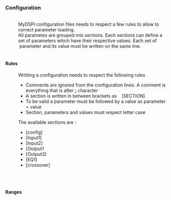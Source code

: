 <!DOCTYPE html PUBLIC "-//W3C//DTD HTML 4.01//EN" "http://www.w3.org/TR/html4/strict.dtd">
<html>
<head>
  <meta content="text/html; charset=ISO-8859-1"
 http-equiv="content-type">
 
</head>
<body>
<h3>Configuration</h3>
<br>
<div style="margin-left: 40px;">MyDSPi configuration files
needs to respect a few rules to allow to correct parameter loading.<br>
All parametes are grouped into sections. Each sections can define a set
of parameters which have their respective values. Each set of
&nbsp;parameter and its value must be written on the same line.<br>
</div>
<br>
<h4>Rules</h4>
<div style="margin-left: 40px;">Writting a configuration
needs to respect the following rules<br>
<ul>
  <li>Comments are ignored from the configuration lines. A
comment is everything that is after&nbsp;<span
 style="font-weight: bold;">;</span> character</li>
  <li>A section is written in between brackets as
&nbsp;&nbsp; [SECTION]</li>
  <li>To be valid a parameter must be followed by a value as
parameter = value</li>
  <li>Section, parameters and values must respect letter case</li>
</ul>
The available sections are :<br>
<ul>
  <li>[config]</li>
  <li>[Input1]</li>
  <li>[Input2]</li>
  <li>[Output1 </li>
  <li>[Output2]</li>
  <li>[EQ1]</li>
  <li>[crossover]</li>
</ul>
</div>
<br>
<br>
<h4>Ranges</h4>
<br>
</body>
</html>

